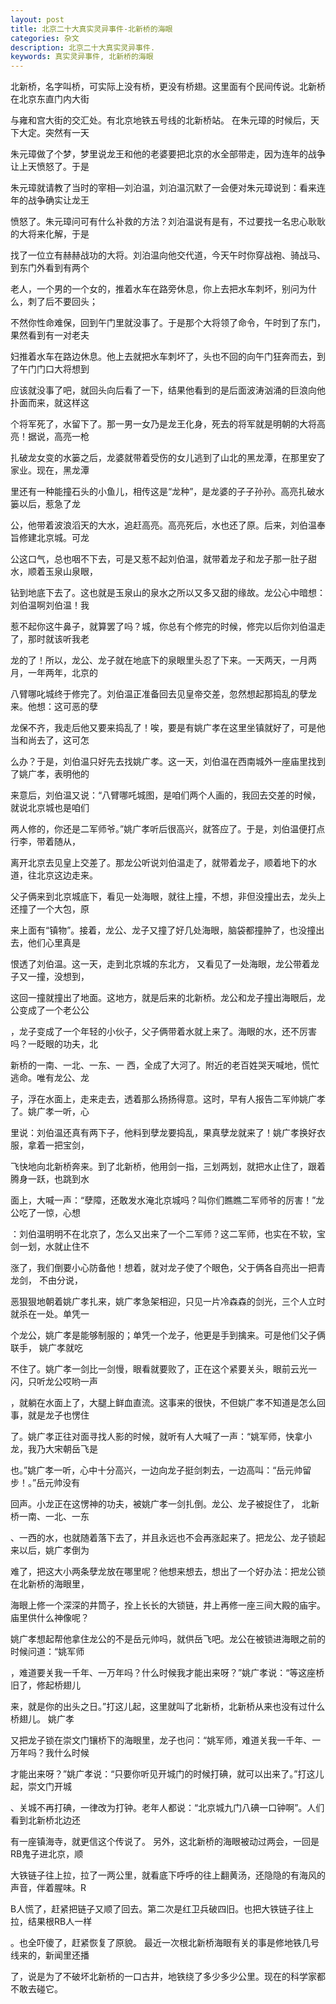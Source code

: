 ```yaml
---
layout: post
title: 北京二十大真实灵异事件-北新桥的海眼
categories: 杂文
description: 北京二十大真实灵异事件.
keywords: 真实灵异事件, 北新桥的海眼
---
```


北新桥，名字叫桥，可实际上没有桥，更没有桥翅。这里面有个民间传说。北新桥在北京东直门内大街

与雍和宫大街的交汇处。有北京地铁五号线的北新桥站。 在朱元璋的时候后，天下大定。突然有一天

朱元璋做了个梦，梦里说龙王和他的老婆要把北京的水全部带走，因为连年的战争让上天愤怒了。于是

朱元璋就请教了当时的宰相—刘泊温，刘泊温沉默了一会便对朱元璋说到：看来连年的战争确实让龙王

愤怒了。朱元璋问可有什么补救的方法？刘泊温说有是有，不过要找一名忠心耿耿的大将来化解，于是

找了一位立有赫赫战功的大将。刘泊温向他交代道，今天午时你穿战袍、骑战马、到东门外看到有两个

老人，一个男的一个女的，推着水车在路旁休息，你上去把水车刺坏，别问为什么，刺了后不要回头；

不然你性命难保，回到午门里就没事了。于是那个大将领了命令，午时到了东门，果然看到有一对老夫

妇推着水车在路边休息。他上去就把水车刺坏了，头也不回的向午门狂奔而去，到了午门门口大将想到

应该就没事了吧，就回头向后看了一下，结果他看到的是后面波涛汹涌的巨浪向他扑面而来，就这样这

个将军死了，水留下了。那一男一女乃是龙王化身，死去的将军就是明朝的大将高亮！据说，高亮一枪

扎破龙女变的水篓之后，龙婆就带着受伤的女儿逃到了山北的黑龙潭，在那里安了家业。现在，黑龙潭

里还有一种能撞石头的小鱼儿，相传这是“龙种”，是龙婆的子子孙孙。高亮扎破水篓以后，惹急了龙

公，他带着波浪滔天的大水，追赶高亮。高亮死后，水也还了原。后来，刘伯温奉旨修建北京城。可龙

公这口气，总也咽不下去，可是又惹不起刘伯温，就带着龙子和龙子那一肚子甜水，顺着玉泉山泉眼，

钻到地底下去了。这也就是玉泉山的泉水之所以又多又甜的缘故。龙公心中暗想：刘伯温啊刘伯温！我

惹不起你这牛鼻子，就算罢了吗？城，你总有个修完的时候，修完以后你刘伯温走了，那时就该听我老

龙的了！所以，龙公、龙子就在地底下的泉眼里头忍了下来。一天两天，一月两月，一年两年，北京的

八臂哪叱城终于修完了。刘伯温正准备回去见皇帝交差，忽然想起那捣乱的孽龙来。他想：这可恶的孽

龙保不齐，我走后他又要来捣乱了！唉，要是有姚广孝在这里坐镇就好了，可是他当和尚去了，这可怎

么办？于是，刘伯温只好先去找姚广孝。这一天，刘伯温在西南城外一座庙里找到了姚广孝，表明他的

来意后，刘伯温又说：“八臂哪吒城图，是咱们两个人画的，我回去交差的时候，就说北京城也是咱们

两人修的，你还是二军师爷。”姚广孝听后很高兴，就答应了。于是，刘伯温便打点行李，带着随从，

离开北京去见皇上交差了。那龙公听说刘伯温走了，就带着龙子，顺着地下的水道，往北京这边走来。

父子俩来到北京城底下，看见一处海眼，就往上撞，不想，非但没撞出去，龙头上还撞了一个大包，原

来上面有“镇物”。接着，龙公、龙子又撞了好几处海眼，脑袋都撞肿了，也没撞出去，他们心里真是

恨透了刘伯温。这一天，走到北京城的东北方， 又看见了一处海眼，龙公带着龙子又一撞，没想到，

这回一撞就撞出了地面。这地方，就是后来的北新桥。龙公和龙子撞出海眼后，龙公变成了一个老公公

，龙子变成了一个年轻的小伙子，父子俩带着水就上来了。海眼的水，还不厉害吗？一眨眼的功夫，北

新桥的一南、一北、一东、一 西，全成了大河了。附近的老百姓哭天喊地，慌忙逃命。唯有龙公、龙

子，浮在水面上，走来走去，透着那么扬扬得意。这时，早有人报告二军帅姚广孝了。姚广孝一听，心

里说：刘伯温还真有两下子，他料到孽龙要捣乱，果真孽龙就来了！姚广孝换好衣服，拿着一把宝剑，

飞快地向北新桥奔来。到了北新桥，他用剑一指，三划两划，就把水止住了，跟着腾身一跃，也跳到水

面上，大喊一声：“孽障，还敢发水淹北京城吗？叫你们瞧瞧二军师爷的厉害！”龙公吃了一惊，心想

：刘伯温明明不在北京了，怎么又出来了一个二军师？这二军师，也实在不软，宝剑一划，水就止住不

涨了，我们倒要小心防备他！想着，就对龙子使了个眼色，父于俩各自亮出一把青龙剑， 不由分说，

恶狠狠地朝着姚广孝扎来，姚广孝急架相迎，只见一片冷森森的剑光，三个人立时就杀在一处。单凭一

个龙公，姚广孝是能够制服的；单凭一个龙子，他更是手到擒来。可是他们父子俩联手， 姚广孝就吃

不住了。姚广孝一剑比一剑慢，眼看就要败了，正在这个紧要关头，眼前云光一闪，只听龙公哎哟一声

，就躺在水面上了，大腿上鲜血直流。这事来的很快，不但姚广孝不知道是怎么回事，就是龙子也愣住

了。姚广孝正往对面寻找人影的时候，就听有人大喊了一声：“姚军师，快拿小龙，我乃大宋朝岳飞是

也。”姚广孝一听，心中十分高兴，一边向龙子挺剑刺去，一边高叫：“岳元帅留步！。”岳元帅没有

回声。小龙正在这愣神的功夫，被姚广孝一剑扎倒。龙公、龙子被捉住了， 北新桥一南、一北、一东

、一西的水，也就随着落下去了，并且永远也不会再涨起来了。把龙公、龙子锁起来以后，姚广孝倒为

难了，把这大小两条孽龙放在哪里呢？他想来想去，想出了一个好办法：把龙公锁在北新桥的海眼里，

海眼上修一个深深的井筒子，拴上长长的大锁链，井上再修一座三间大殿的庙宇。庙里供什么神像呢？

姚广孝想起帮他拿住龙公的不是岳元帅吗，就供岳飞吧。龙公在被锁进海眼之前的时候问道：“姚军师

，难道要关我一千年、一万年吗？什么时候我才能出来呀？”姚广孝说：“等这座桥旧了，修起桥翅儿

来，就是你的出头之日。”打这儿起，这里就叫了北新桥，北新桥从来也没有过什么桥翅儿。 姚广孝

又把龙子锁在崇文门镶桥下的海眼里，龙子也问：“姚军师，难道关我一千年、一万年吗？我什么时候

才能出来呀？”姚广孝说：“只要你听见开城门的时候打碘，就可以出来了。”打这儿起，崇文门开城

、关城不再打碘，一律改为打钟。老年人都说：“北京城九门八碘一口钟啊”。人们看到北新桥北边还

有一座镇海寺，就更信这个传说了。 另外，这北新桥的海眼被动过两会，一回是RB鬼子进北京，顺

大铁链子往上拉，拉了一两公里，就看底下呼呼的往上翻黄汤，还隐隐的有海风的声音，伴着腥味。R

B人慌了，赶紧把链子又顺了回去。第二次是红卫兵破四旧。也把大铁链子往上拉，结果根RB人一样

。也全吓傻了，赶紧恢复了原貌。 最近一次根北新桥海眼有关的事是修地铁几号线来的，新闻里还播

了，说是为了不破坏北新桥的一口古井，地铁绕了多少多少公里。现在的科学家都不敢去碰它。
